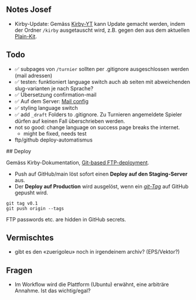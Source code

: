 ## Notes Josef

- Kirby-Update: Gemäss [Kirby-YT](https://youtu.be/lLQZd64uvPs?si=-g7lFIqJWn64ZaXe&t=147) kann Update gemacht werden, indem der Ordner `/kirby` ausgetauscht wird, z.B. gegen den aus dem aktuellen [Plain-Kit](https://getkirby.com/try).

## Todo

- ✅ subpages von `/turnier` sollten per .gitignore ausgeschlossen werden (mail adressen)
- ✅ testen: funktioniert language switch auch ab seiten mit abweichenden slug-varianten je nach Sprache?
- ✅ Übersetzung confirmation-mail
- ✅ Auf dem Server: [Mail config](https://getkirby.com/docs/guide/emails#transport-configuration)
- ✅ styling language switch
- ✅ add `_draft` Folders to .gitignore. Zu Turnieren angemeldete Spieler dürfen auf keinen Fall überschrieben werden.
- not so good: change language on success page breaks the internet.
    - might be fixed, needs test
- ftp/github deploy-automatismus

## Deploy

Gemäss Kirby-Dokumentation, [Git-based FTP-deployment](https://getkirby.com/docs/cookbook/development-deployment/git-based-ftp-deployment).

- Push auf GitHub/main löst sofort einen **Deploy auf den Staging-Server** aus.
- Der **Deploy auf Production** wird ausgelöst, wenn ein [*git-Tag*](https://git-scm.com/book/en/v2/Git-Basics-Tagging) auf GitHub gepusht wird.

```
git tag v0.1
git push origin --tags
```

FTP passwords etc. are hidden in GitHub secrets.

## Vermischtes
- gibt es den «zuerigoleu» noch in irgendeinem archiv? (EPS/Vektor?)

## Fragen

- Im Workflow wird die Plattform (Ubuntu) erwähnt, eine arbiträre Annahme. Ist das wichtig/egal?
